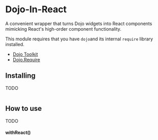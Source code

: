 # Dojo-In-React

A convenient wrapper that turns Dojo widgets into React components mimicking React's high-order component functionality.

This module requires that you have `dojo`and its internal `require` library installed.

- [Dojo Toolkit](https://dojotoolkit.org/)
- [Dojo.Require](https://dojotoolkit.org/reference-guide/1.7/dojo/require.html)

## Installing
TODO

```bash

```

## How to use
TODO

#### withReact(<DojoWidget>)
```typescript

```
